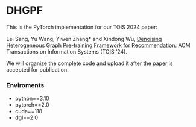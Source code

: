 # DHGPF
This is the PyTorch implementation for our TOIS 2024 paper:

Lei Sang, Yu Wang, Yiwen Zhang* and Xindong Wu, [Denoising Heterogeneous Graph Pre-training Framework for Recommendation.](https://doi.org/10.1145/3706632) ACM Transactions on Information Systems (TOIS ’24).

We will organize the complete code and upload it after the paper is accepted for publication.
### Enviroments
- python==3.10
- pytorch==2.0
- cuda==118
- dgl==2.0
